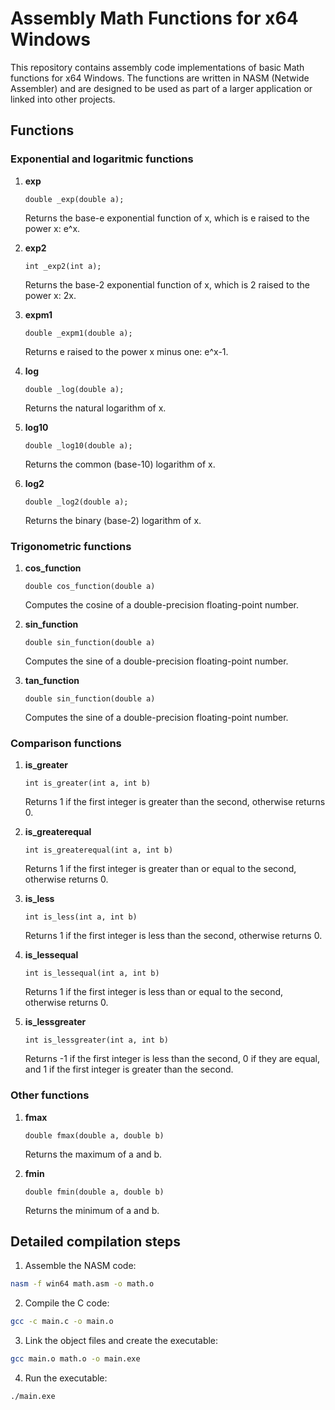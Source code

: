 # Assembly Math Functions for x64 Windows
This repository contains assembly code implementations of basic Math functions for x64 Windows. The functions are written in NASM (Netwide Assembler) and are designed to be used as part of a larger application or linked into other projects.

## Functions

### Exponential and logaritmic functions

1. **exp**
    ```assembly
    double _exp(double a);
    ```
    Returns the base-e exponential function of x, which is e raised to the power x: e^x.

2. **exp2**
    ```assembly
    int _exp2(int a);
    ```
    Returns the base-2 exponential function of x, which is 2 raised to the power x: 2x.

3. **expm1**
    ```assembly
    double _expm1(double a);
    ```
    Returns e raised to the power x minus one: e^x-1.

4. **log**
    ```assembly
    double _log(double a);
    ```
    Returns the natural logarithm of x.
   
5. **log10**
    ```assembly
    double _log10(double a);
    ```
    Returns the common (base-10) logarithm of x.

6. **log2**
    ```assembly
    double _log2(double a);
    ```
    Returns the binary (base-2) logarithm of x.

### Trigonometric functions
1. **cos_function**
    ```assembly
    double cos_function(double a)
    ```
    Computes the cosine of a double-precision floating-point number.

2. **sin_function**
    ```assembly
    double sin_function(double a)
    ```
    Computes the sine of a double-precision floating-point number.

3. **tan_function**
    ```assembly
    double sin_function(double a)
    ```
    Computes the sine of a double-precision floating-point number.

### Comparison functions
1. **is_greater**
    ```assembly
    int is_greater(int a, int b)
    ```
    Returns 1 if the first integer is greater than the second, otherwise returns 0.

2. **is_greaterequal**
    ```assembly
    int is_greaterequal(int a, int b)
    ```
    Returns 1 if the first integer is greater than or equal to the second, otherwise returns 0.

3. **is_less**
    ```assembly
    int is_less(int a, int b)
    ```
    Returns 1 if the first integer is less than the second, otherwise returns 0.

4. **is_lessequal**
    ```assembly
    int is_lessequal(int a, int b)
    ```
    Returns 1 if the first integer is less than or equal to the second, otherwise returns 0.

5. **is_lessgreater**
    ```assembly
    int is_lessgreater(int a, int b)
    ```
    Returns -1 if the first integer is less than the second, 0 if they are equal, and 1 if the first integer is greater than the second.

### Other functions

1. **fmax**
    ```assembly
    double fmax(double a, double b)
    ```
    Returns the maximum of a and b.

2. **fmin**
    ```assembly
    double fmin(double a, double b)
    ```
    Returns the minimum of a and b.

## Detailed compilation steps
1. Assemble the NASM code:
```sh
nasm -f win64 math.asm -o math.o
```
2. Compile the C code:
```sh
gcc -c main.c -o main.o
```
3. Link the object files and create the executable:
```sh
gcc main.o math.o -o main.exe
```
4. Run the executable:
```sh
./main.exe
```
